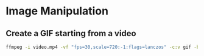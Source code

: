 # Image Manipulation

## Create a GIF starting from a video
```Bash
ffmpeg -i video.mp4 -vf "fps=30,scale=720:-1:flags=lanczos" -c:v gif -b:v 2M -q:v 10 output.gif
```